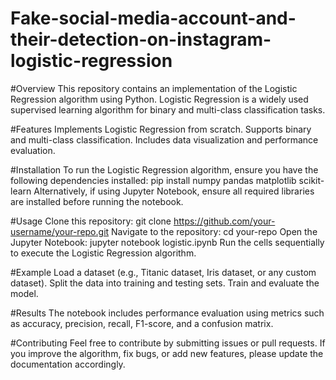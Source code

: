 # Fake-social-media-account-and-their-detection-on-instagram-logistic-regression

#Overview
This repository contains an implementation of the Logistic Regression algorithm using Python. Logistic Regression is a widely used supervised learning algorithm for binary and multi-class classification tasks.

#Features
Implements Logistic Regression from scratch.
Supports binary and multi-class classification.
Includes data visualization and performance evaluation.


#Installation
To run the Logistic Regression algorithm, ensure you have the following dependencies installed:
pip install numpy pandas matplotlib scikit-learn
Alternatively, if using Jupyter Notebook, ensure all required libraries are installed before running the notebook.

#Usage
Clone this repository:
git clone https://github.com/your-username/your-repo.git
Navigate to the repository:
cd your-repo
Open the Jupyter Notebook:
jupyter notebook logistic.ipynb
Run the cells sequentially to execute the Logistic Regression algorithm.

#Example
Load a dataset (e.g., Titanic dataset, Iris dataset, or any custom dataset).
Split the data into training and testing sets.
Train and evaluate the model.

#Results
The notebook includes performance evaluation using metrics such as accuracy, precision, recall, F1-score, and a confusion matrix.


#Contributing
Feel free to contribute by submitting issues or pull requests. If you improve the algorithm, fix bugs, or add new features, please update the documentation accordingly.
